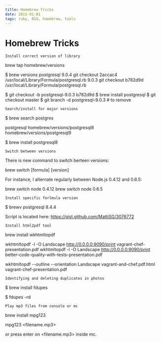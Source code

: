 ```yaml
---
title: Homebrew Tricks
date: 2015-01-01
tags: ruby, OSX, homebrew, tools
---
```


# Homebrew Tricks

    Install correct version of library

brew tap homebrew/versions

$ brew versions postgresql
9.0.4    git checkout 2accac4 /usr/local/Library/Formula/postgresql.rb
9.0.3    git checkout b782d9d /usr/local/Library/Formula/postgresql.rb

$ git checkout -b postgresql-9.0.3 b782d9d
$ brew install postgresql
$ git checkout master
$ git branch -d postgresql-9.0.3 # to remove

    Search/install for major versions

$ brew search postgres

postgresql
homebrew/versions/postgresql8    homebrew/versions/postgresql9

$ brew install postgresql8


    Switch between versions

There is new command to switch berteen versions:

brew switch [formula] [version]

For instance, I alternate regularly between Node.js 0.4.12 and 0.6.5:

brew switch node 0.4.12
brew switch node 0.6.5

    Install specific forlmula version

$ brewv postgresql 8.4.4

Script is located here: https://gist.github.com/MattiSG/3076772



    Install html2pdf tool

brew install wkhtmltopdf

wkhtmltopdf -l -O Landscape http://0.0.0.0:9090/print vagrant-chef-presentation.pdf
wkhtmltopdf -l -O Landscape http://0.0.0.0:9090/print better-code-quality-with-tests-presentation.pdf

wkhtmltopdf --outline --orientation Landscape vagrant-and-chef.pdf.html vagrant-chef-presentation.pdf

    Identifying and deleting duplicates in photos

$ brew install fdupes

$ fdupes -rd <path to exported photos>


    Play mp3 files from console or mc


brew install mpg123

mpg123 <filename.mp3>

or press enter on <filename.mp3> inside mc.

